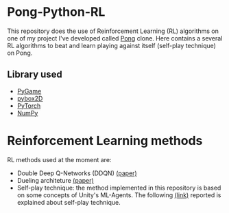 # Pong-Python-RL
This repository does the use of Reinforcement Learning (RL) algorithms on one of my project I've developed called [Pong](https://github.com/bottamichele/Pong-Python) clone.
Here contains a several RL algorithms to beat and learn playing against itself (self-play technique) on Pong.

## Library used
- [PyGame](https://www.pygame.org/)
- [pybox2D](https://github.com/pybox2d/pybox2d)
- [PyTorch](https://pytorch.org/)
- [NumPy](https://numpy.org/)

# Reinforcement Learning methods
RL methods used at the moment are:
- Double Deep Q-Networks (DDQN) [(paper)](https://arxiv.org/abs/1509.06461)
- Dueling architeture [(paper)](https://arxiv.org/abs/1511.06581)
- Self-play technique: the method implemented in this repository is based on some concepts of Unity's ML-Agents. 
					   The following [(link)](https://huggingface.co/learn/deep-rl-course/unit7/self-play) reported is explained about self-play technique.